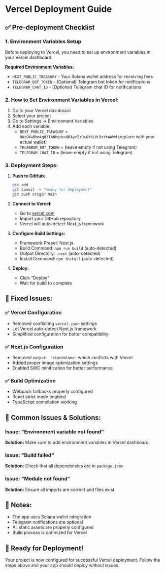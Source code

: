 # Vercel Deployment Guide

## ✅ Pre-deployment Checklist

### 1. Environment Variables Setup
Before deploying to Vercel, you need to set up environment variables in your Vercel dashboard:

**Required Environment Variables:**
- `NEXT_PUBLIC_TREASURY` - Your Solana wallet address for receiving fees
- `TELEGRAM_BOT_TOKEN` - (Optional) Telegram bot token for notifications
- `TELEGRAM_CHAT_ID` - (Optional) Telegram chat ID for notifications

### 2. How to Set Environment Variables in Vercel:

1. Go to your Vercel dashboard
2. Select your project
3. Go to Settings → Environment Variables
4. Add each variable:
   - `NEXT_PUBLIC_TREASURY` = `9WzDXwBbmkg8ZTbNMqUxvQRAyrZzDsGYdLVL9zYtAWWM` (replace with your actual wallet)
   - `TELEGRAM_BOT_TOKEN` = (leave empty if not using Telegram)
   - `TELEGRAM_CHAT_ID` = (leave empty if not using Telegram)

### 3. Deployment Steps:

1. **Push to GitHub:**
   ```bash
   git add .
   git commit -m "Ready for deployment"
   git push origin main
   ```

2. **Connect to Vercel:**
   - Go to [vercel.com](https://vercel.com)
   - Import your GitHub repository
   - Vercel will auto-detect Next.js framework

3. **Configure Build Settings:**
   - Framework Preset: Next.js
   - Build Command: `npm run build` (auto-detected)
   - Output Directory: `.next` (auto-detected)
   - Install Command: `npm install` (auto-detected)

4. **Deploy:**
   - Click "Deploy"
   - Wait for build to complete

## 🔧 Fixed Issues:

### ✅ Vercel Configuration
- Removed conflicting `vercel.json` settings
- Let Vercel auto-detect Next.js framework
- Simplified configuration for better compatibility

### ✅ Next.js Configuration
- Removed `output: 'standalone'` which conflicts with Vercel
- Added proper image optimization settings
- Enabled SWC minification for better performance

### ✅ Build Optimization
- Webpack fallbacks properly configured
- React strict mode enabled
- TypeScript compilation working

## 🚨 Common Issues & Solutions:

### Issue: "Environment variable not found"
**Solution:** Make sure to add environment variables in Vercel dashboard

### Issue: "Build failed"
**Solution:** Check that all dependencies are in `package.json`

### Issue: "Module not found"
**Solution:** Ensure all imports are correct and files exist

## 📝 Notes:

- The app uses Solana wallet integration
- Telegram notifications are optional
- All static assets are properly configured
- Build process is optimized for Vercel

## 🎯 Ready for Deployment!

Your project is now configured for successful Vercel deployment. Follow the steps above and your app should deploy without issues.
